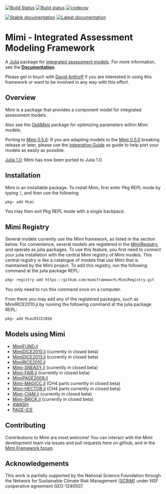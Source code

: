 [![Build Status](https://travis-ci.org/mimiframework/Mimi.jl.svg?branch=master)](https://travis-ci.org/mimiframework/Mimi.jl)
[![Build status](https://ci.appveyor.com/api/projects/status/f915ntkc0etgvim9/branch/master?svg=true)](https://ci.appveyor.com/project/mimiframework/mimi-jl/branch/master)
[![codecov](https://codecov.io/gh/mimiframework/Mimi.jl/branch/master/graph/badge.svg)](https://codecov.io/gh/mimiframework/Mimi.jl)

[![Stable documentation](https://img.shields.io/badge/docs-stable-blue.svg)](https://www.mimiframework.org/Mimi.jl/stable)
[![Latest documentation](https://img.shields.io/badge/docs-latest-blue.svg)](https://www.mimiframework.org/Mimi.jl/dev/)

# Mimi - Integrated Assessment Modeling Framework

A [Julia](http://julialang.org) package for [integrated assessment models](https://en.wikipedia.org/wiki/Integrated_assessment_modelling). For more information, see the **[Documentation](https://www.mimiframework.org/Mimi.jl/stable/)**.

Please get in touch with [David Anthoff](http://www.david-anthoff.com) if you are interested in using this framework or want to be involved in any way with this effort.

## Overview

Mimi is a package that provides a component model for integrated assessment models.

Also see the [OptiMimi](http://github.com/jrising/OptiMimi.jl) package for optimizing parameters within Mimi models.

Porting to [Mimi 0.5.0](https://github.com/mimiframework/Mimi.jl/releases/tag/v0.5.1):  If you are adapting models to the [Mimi 0.5.0](https://github.com/mimiframework/Mimi.jl/releases/tag/v0.5.1) breaking release or later, please use the [Integration Guide](https://www.mimiframework.org/Mimi.jl/stable/integrationguide/) as guide to help port your models as easily as possible.

[Julia 1.0](https://julialang.org/blog/2018/08/one-point-zero): Mimi has now been ported to Julia 1.0.

## Installation

Mimi is an installable package. To install Mimi, first enter Pkg REPL mode by typing `]`, and then use the following:

```julia
pkg> add Mimi
```

You may then exit Pkg REPL mode with a single backpace.

## Mimi Registry

Several models currently use the Mimi framework, as listed in the section below.  For convenience, several models are registered in the [MimiRegistry](https://github.com/anthofflab/Mimi.jl), and operate as julia packages. To use this feature, you first need to connect your julia installation with the central Mimi registry of Mimi models. This central registry is like a catalogue of models that use Mimi that is maintained by the Mimi project. To add this registry, run the following command at the julia package REPL: 

```julia
pkg> registry add https://github.com/mimiframework/MimiRegistry.git
```

You only need to run this command once on a computer. 

From there you may add any of the registered packages, such as MimiRICE2010.jl by running the following command at the julia package REPL:

```julia
pkg> add MimiRICE2010
```
## Models using Mimi

* [MimiFUND.jl](https://github.com/fund-model/MimiFUND.jl)
* [MimiDICE2010.jl](https://github.com/anthofflab/MimiDICE2010.jl) (currently in closed beta)
* [MimiDICE2013.jl](https://github.com/anthofflab/MimiDICE2013.jl) (currently in closed beta)
* [MimiRICE2010.jl](https://github.com/anthofflab/MimiRICE2010.jl)
* [Mimi-SNEASY.jl](https://github.com/anthofflab/mimi-sneasy.jl) (currently in closed beta)
* [Mimi-FAIR.jl](https://github.com/anthofflab/mimi-fair.jl) (currently in closed beta)
* [MimiPAGE2009.jl](https://github.com/anthofflab/MimiPAGE2009.jl)
* [Mimi-MAGICC.jl](https://github.com/anthofflab/mimi-magicc.jl) (CH4 parts currently in closed beta)
* [Mimi-HECTOR.jl](https://github.com/anthofflab/mimi-hector.jl) (CH4 parts currently in closed beta)
* [Mimi-CIAM.jl](https://github.com/anthofflab/mimi-ciam.jl) (currently in closed beta)
* [Mimi-BRICK.jl](https://github.com/anthofflab/mimi-brick.jl) (currently in closed beta)
* [AWASH](http://awashmodel.org/)
* [PAGE-ICE](https://github.com/openmodels/PAGE-ICE)

## Contributing

Contributions to Mimi are most welcome! You can interact with the Mimi development team via issues and pull requests here on github, and in the [Mimi Framework forum](https://forum.mimiframework.org).

## Acknowledgements

This work is partially supported by the National Science Foundation through the Network for Sustainable Climate Risk Management ([SCRiM](http://scrimhub.org/)) under NSF cooperative agreement GEO-1240507.
